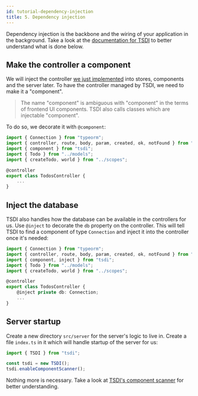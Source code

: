 ```yaml
---
id: tutorial-dependency-injection
title: 5. Dependency injection
---
```


Dependency injection is the backbone and the wiring of your application in the background.
Take a look at the [documentation for TSDI](https://tsdi.js.org/) to better understand what is done below.

## Make the controller a component

We will inject the controller [we just implemented](tutorial-controller-logic.md) into stores, components and the server later.
To have the controller managed by TSDI, we need to make it a "component".

> The name "component" is ambiguous with "component" in the terms of frontend UI components.
> TSDI also calls classes which are injectable "component".

To do so, we decorate it with `@component`:

```typescript
import { Connection } from "typeorm";
import { controller, route, body, param, created, ok, notFound } from "hyrest";
import { component } from "tsdi";
import { Todo } from "../models";
import { createTodo, world } from "../scopes";

@controller
export class TodosController {
    ...
}
```

## Inject the database

TSDI also handles how the database can be available in the controllers for us. Use `@inject` to decorate the `db` property on the controller.
This will tell TSDI to find a component of type `Connection` and inject it into the controller once it's needed:

```typescript
import { Connection } from "typeorm";
import { controller, route, body, param, created, ok, notFound } from "hyrest";
import { component, inject } from "tsdi";
import { Todo } from "../models";
import { createTodo, world } from "../scopes";

@controller
export class TodosController {
    @inject private db: Connection;
    ...
}
```

## Server startup

Create a new directory `src/server` for the server's logic to live in.
Create a file `index.ts` in it which will handle startup of the server for us:

```typescript
import { TSDI } from "tsdi";

const tsdi = new TSDI();
tsdi.enableComponentScanner();
```

Nothing more is necessary. Take a look at [TSDI's component scanner](https://tsdi.js.org/docs/en/features.html#component-scanner) for better understanding.
